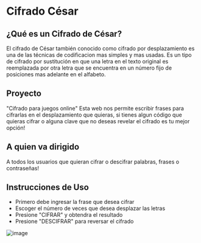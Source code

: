 # Cifrado César
## ¿Qué es un Cifrado de César?  

El cifrado de César también conocido como cifrado por desplazamiento es una de las técnicas de codificacion mas simples y mas usadas. Es un tipo de cifrado por sustitución en que una letra en el texto original es reemplazada por otra letra que se encuentra en un número fijo de posiciones mas adelante en el alfabeto. 

## Proyecto 
"Cifrado para juegos online" Esta web nos permite escribir frases para cifrarlas en el desplazamiento que quieras, si tienes algun código que quieras cifrar o alguna clave que no deseas revelar el cifrado es tu mejor opción!

## A quien va dirigido 
A todos los usuarios que quieran cifrar o descifrar palabras, frases o contraseñas! 

## Instrucciones de Uso 
- Primero debe ingresar la frase que desea cifrar
- Escoger el número de veces que desea desplazar las letras 
- Presione "CIFRAR" y obtendra el resultado 
- Presione "DESCIFRAR" para reversar el cifrado

![image](https://user-images.githubusercontent.com/97894844/151734959-4f6872a1-179e-4b64-a86d-7468f496fc55.png)


